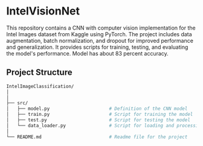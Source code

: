 # **IntelVisionNet**

This repository contains a CNN with computer vision implementation for the Intel Images dataset from Kaggle using PyTorch. The project includes data augmentation, batch normalization, and dropout for improved performance and generalization. It provides scripts for training, testing, and evaluating the model's performance. Model has about 83 percent accuracy.

## **Project Structure**

```bash
IntelImageClassification/
│   
│
├── src/
│   ├── model.py                      # Definition of the CNN model
│   ├── train.py                      # Script for training the model
│   ├── test.py                       # Script for testing the model
│   └── data_loader.py                # Script for loading and processing data
│
└── README.md                         # Readme file for the project
